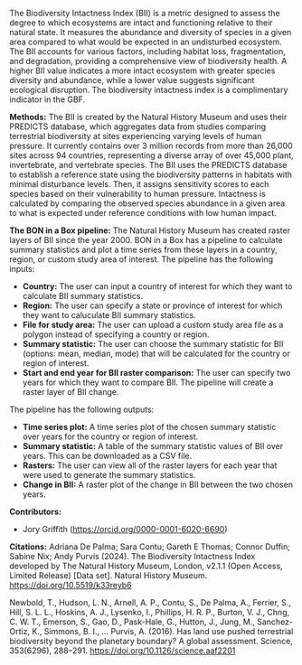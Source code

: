 The Biodiversity Intactness Index (BII) is a metric designed to assess the degree to which ecosystems are intact and functioning relative to their natural state. It measures the abundance and diversity of species in a given area compared to what would be expected in an undisturbed ecosystem. The BII accounts for various factors, including habitat loss, fragmentation, and degradation, providing a comprehensive view of biodiversity health. A higher BII value indicates a more intact ecosystem with greater species diversity and abundance, while a lower value suggests significant ecological disruption. The biodiversity intactness index is a complimentary indicator in the GBF. 

**Methods:**
The BII is created by the Natural History Museum and uses their PREDICTS database, which aggregates data from studies comparing terrestrial biodiversity at sites experiencing varying levels of human pressure. It currently contains over 3 million records from more than 26,000 sites across 94 countries, representing a diverse array of over 45,000 plant, invertebrate, and vertebrate species. The BII uses the PREDICTS database to establish a reference state using the biodiversity patterns in habitats with minimal disturbance levels. Then, it assigns sensitivity scores to each species based on their vulnerability to human pressure. Intactness is calculated by comparing the observed species abundance in a given area to what is expected under reference conditions with low human impact. 

**The BON in a Box pipeline:**
The Natural History Museum has created raster layers of BII since the year 2000. BON in a Box has a pipeline to calculate summary statistics and plot a time series from these layers in a country, region, or custom study area of interest. The pipeline has the following inputs:
* **Country:** The user can input a country of interest for which they want to calculate BII summary statistics.
* **Region:** The user can specify a state or province of interest for which they want to caluculate BII summary statistics.
* **File for study area:** The user can upload a custom study area file as a polygon instead of specifying a country or region.
* **Summary statistic:** The user can choose the summary statistic for BII (options: mean, median, mode) that will be calculated for the country or region of interest.
* **Start and end year for BII raster comparison:** The user can specify two years for which they want to compare BII. The pipeline will create a raster layer of BII change.

The pipeline has the following outputs:
* **Time series plot:** A time series plot of the chosen summary statistic over years for the country or region of interest.
* **Summary statistic:** A table of the summary statistic values of BII over years. This can be downloaded as a CSV file.
* **Rasters:** The user can view all of the raster layers for each year that were used to generate the summary statistics.
* **Change in BII:** A raster plot of the change in BII between the two chosen years.

**Contributors:**
* Jory Griffith (https://orcid.org/0000-0001-6020-6690)

**Citations:**
Adriana De Palma; Sara Contu; Gareth E Thomas; Connor Duffin; Sabine Nix; Andy Purvis (2024). The Biodiversity Intactness Index developed by The Natural History Museum, London, v2.1.1 (Open Access, Limited Release) [Data set]. Natural History Museum. https://doi.org/10.5519/k33reyb6

Newbold, T., Hudson, L. N., Arnell, A. P., Contu, S., De Palma, A., Ferrier, S., Hill, S. L. L., Hoskins, A. J., Lysenko, I., Phillips, H. R. P., Burton, V. J., Chng, C. W. T., Emerson, S., Gao, D., Pask-Hale, G., Hutton, J., Jung, M., Sanchez-Ortiz, K., Simmons, B. I., … Purvis, A. (2016). Has land use pushed terrestrial biodiversity beyond the planetary boundary? A global assessment. Science, 353(6296), 288–291. https://doi.org/10.1126/science.aaf2201
